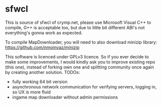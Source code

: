 # sfwcl

This is source of sfwcl of crymp.net, please use Microsoft Visual C++ to compile, G++ is acceptable too, but due to little bit different ABI's not everything's gonna work as expected.

To compile MapDownloader, you will need to also download minizip library: https://github.com/nmoinvaz/minizip

This software is licenced under GPLv3 licence. So if you ever decide to make some improvements, I would kindly ask you to improve existing repo (this one), instead of forking own one and splitting community once again by creating another solution.
TODOs:
 - fully working 64 bit version
 - asynchronous network communication for verifying servers, logging in, so UX is more fluid
 - ingame map downloader without admin permissions
